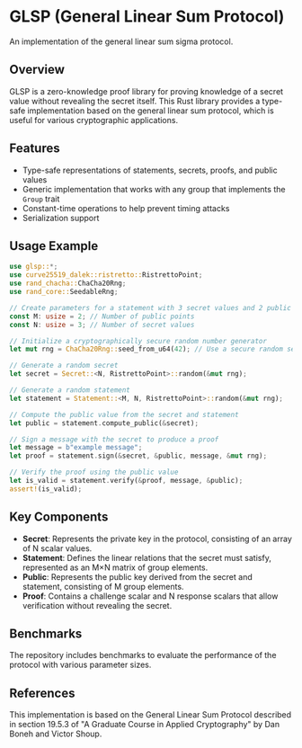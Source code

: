 # GLSP (General Linear Sum Protocol)

An implementation of the general linear sum sigma protocol.

## Overview

GLSP is a zero-knowledge proof library for proving knowledge of a secret value
without revealing the secret itself. This Rust library provides a type-safe
implementation based on the general linear sum protocol, which is useful for
various cryptographic applications.

## Features

- Type-safe representations of statements, secrets, proofs, and public values
- Generic implementation that works with any group that implements the `Group` trait
- Constant-time operations to help prevent timing attacks
- Serialization support

## Usage Example

```rust
use glsp::*;
use curve25519_dalek::ristretto::RistrettoPoint;
use rand_chacha::ChaCha20Rng;
use rand_core::SeedableRng;

// Create parameters for a statement with 3 secret values and 2 public points
const M: usize = 2; // Number of public points
const N: usize = 3; // Number of secret values

// Initialize a cryptographically secure random number generator
let mut rng = ChaCha20Rng::seed_from_u64(42); // Use a secure random seed in production

// Generate a random secret
let secret = Secret::<N, RistrettoPoint>::random(&mut rng);

// Generate a random statement
let statement = Statement::<M, N, RistrettoPoint>::random(&mut rng);

// Compute the public value from the secret and statement
let public = statement.compute_public(&secret);

// Sign a message with the secret to produce a proof
let message = b"example message";
let proof = statement.sign(&secret, &public, message, &mut rng);

// Verify the proof using the public value
let is_valid = statement.verify(&proof, message, &public);
assert!(is_valid);
```

## Key Components

- **Secret**: Represents the private key in the protocol, consisting of an
  array of N scalar values.
- **Statement**: Defines the linear relations that the secret must satisfy,
  represented as an M×N matrix of group elements.
- **Public**: Represents the public key derived from the secret and statement,
  consisting of M group elements.
- **Proof**: Contains a challenge scalar and N response scalars that allow
  verification without revealing the secret.

## Benchmarks

The repository includes benchmarks to evaluate the performance of the protocol
with various parameter sizes.

## References

This implementation is based on the General Linear Sum Protocol described in
section 19.5.3 of "A Graduate Course in Applied Cryptography" by Dan Boneh and
Victor Shoup.
